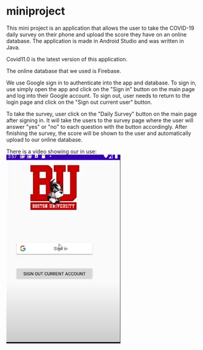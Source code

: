 # miniproject

This mini project is an application that allows the user to take the COVID-19 daily survey
on their phone and upload the score they have on an online database. The application is made
in Android Studio and was written in Java.

Covid11.0 is the latest version of this application.

The online database that we used is Firebase.

We use Google sign in to authenticate into the app and database. To sign in, use simply open
the app and click on the  "Sign in" button on the main page and log into their Google account.
To sign out, user needs to return to the login page and click on the "Sign out current user"
button.

To take the survey, user click on the "Daily Survey" button on the main page after signing in.
It will take the users to the survey page where the user will answer "yes" or "no" to each
question with the button accordingly. After finishing the survey, the score will be shown to
the user and automatically upload to our online database.

There is a video showing our in use:
[![image](https://github.com/Z-0311YQ/miniproject/blob/master/MiniProject/a.PNG?raw=true)](https://drive.google.com/file/d/1PyLjeHgLXnFCL5DN8fuUO0zzW3PhFY0V/preview)

